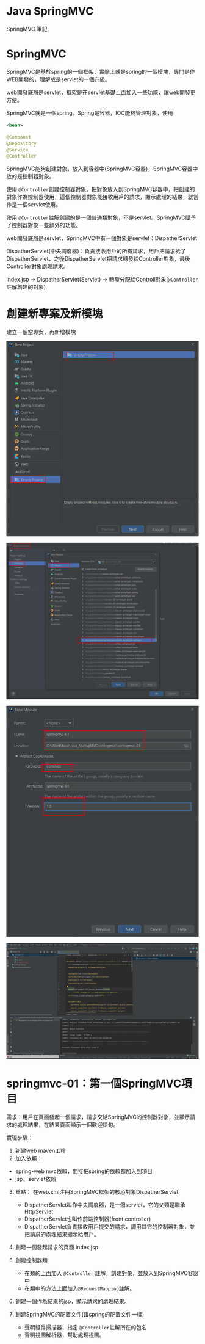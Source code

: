 # Java SpringMVC

SpringMVC 筆記

# SpringMVC

SpringMVC是基於spring的一個框架，實際上就是spring的一個模塊，專門是作WEB開發的，理解成是servlet的一個升級。

web開發底層是servlet，框架是在servlet基礎上面加入一些功能，讓web開發更方便。

SpringMVC就是一個spring。Spring是容器，IOC能夠管理對象，使用

```xml
<bean>
```
```java
@Componet
@Repository
@Service
@Controller
```

SpringMVC能夠創建對象，放入到容器中(SpringMVC容器)，SpringMVC容器中放的是控制器對象。

使用 ```@Controller```創建控制器對象，把對象放入到SpringMVC容器中，把創建的對象作為控制器使用，這個控制器對象能接收用戶的請求，顯示處理的結果，就當作是一個servlet使用。

使用 ```@Controller```註解創建的是一個普通類對象，不是servlet。SpringMVC賦予了控制器對象一些額外的功能。

web開發底層是servlet，SpringMVC中有一個對象是servlet：DispatherServlet

DispatherServlet(中央調度器)：負責接收用戶的所有請求，用戶把請求給了DispatherServlet，之後DispatherServlet把請求轉發給Controller對象，最後Controller對象處理請求。


index.jsp -> DispatherServlet(Servlet) -> 轉發分配給Controll對象(```@Controller```註解創建的對象)

# 創建新專案及新模塊

建立一個空專案，再新增模塊

![image](./images/20210704120312.png)

![image](./images/20210704115947.png)

![image](./images/20210704120137.png)

![image](./images/20210704120340.png)

# springmvc-01：第一個SpringMVC項目

需求：用戶在頁面發起一個請求，請求交給SpringMVC的控制器對象，並顯示請求的處理結果，在結果頁面顯示一個歡迎語句。

實現步驟：

1. 新建web maven工程
2. 加入依賴：
- spring-web mvc依賴，間接把spring的依賴都加入到項目
- jsp、servlet依賴

3. 重點： 在web.xml注冊SpringMVC框架的核心對象DispatherServlet
    - DispatherServlet叫作中央調度器，是一個servlet，它的父類是繼承HttpServlet
    - DispatherServlet也叫作前端控制器(front controller)
    - DispatherServlet負責接收用戶提交的請求，調用其它的控制器對象，並把請求的處理結果顯示給用戶。

4. 創建一個發起請求的頁面 index.jsp

5. 創建控制器類
    - 在類的上面加入 ```@Controller``` 註解，創建對象，並放入到SpringMVC容器中
    - 在類中的方法上面加入```@RequestMapping```註解。

6. 創建一個作為結果的jsp，顯示請求的處理結果。

7. 創建SpringMVC的配置文件(跟spring的配置文件一樣)
    - 聲明組件掃描器，指定 ```@Controller```註解所在的包名
    - 聲明視圖解析器，幫助處理視圖。
